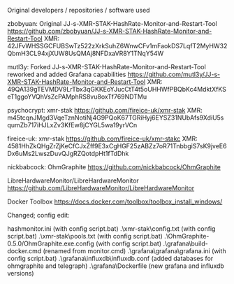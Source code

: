Original developers / repositories / software used

zbobyuan: Original JJ-s-XMR-STAK-HashRate-Monitor-and-Restart-Tool
https://github.com/zbobyuan/JJ-s-XMR-STAK-HashRate-Monitor-and-Restart-Tool
XMR: 42JFvWHSSGCFUBSwTz522zXrkSuhZ6WnwCFv1mFaokDS7LqfT2MyHW32QbmH3CL94xjXUW8UsQMAj8NFDxaVR8Y1TNqY54W

mutl3y: Forked JJ-s-XMR-STAK-HashRate-Monitor-and-Restart-Tool reworked and added Grafana capabilities
https://github.com/mutl3y/JJ-s-XMR-STAK-HashRate-Monitor-and-Restart-Tool
XMR: 49QA139gTEVMDV9LrTbx3qGKKEoYJucCtT4t5oUHHWfPBQbKc4MdktXfKSeT1ggoYVQhVsZcPAMphRS8vu8oxTf769NDTMu

psychocrypt: xmr-stak
https://github.com/fireice-uk/xmr-stak
XMR: m45tcqnJMgd3VqeTznNotiNj4G9PQoK67TGRiHyj6EYSZ31NUbAfs9XdiU5squmZb717iHJLxZv3KfEw8jCYGL5wa19yrVCn

fireice-uk: xmr-stak
https://github.com/fireice-uk/xmr-stakc
XMR: 4581HhZkQHgZrZjKeCfCJxZff9E3xCgHGF25zABZz7oR71TnbbgiS7sK9jveE6Dx6uMs2LwszDuvQJgRZQotdpHt1fTdDhk

nickbabcock: OhmGraphite
https://github.com/nickbabcock/OhmGraphite

LibreHardwareMonitor/LibreHardwareMonitor
https://github.com/LibreHardwareMonitor/LibreHardwareMonitor

Docker Toolbox
https://docs.docker.com/toolbox/toolbox_install_windows/


Changed; 
config edit:

hashmonitor.ini (with config script.bat)
.\xmr-stak\config.txt (with config script.bat)
.\xmr-stak\pools.txt (with config script.bat)
.\OhmGraphite-0.5.0/OhmGraphite.exe.config (with config script.bat)
.\grafana\build-docker.cmd (renamed from monitor.cmd)
.\grafana\grafana\grafana.ini (with config script.bat)
.\grafana\influxdb\influxdb.conf (added databases for ohmgraphite and telegraph)
.\grafana\Dockerfile (new grafana and influxdb versions)
